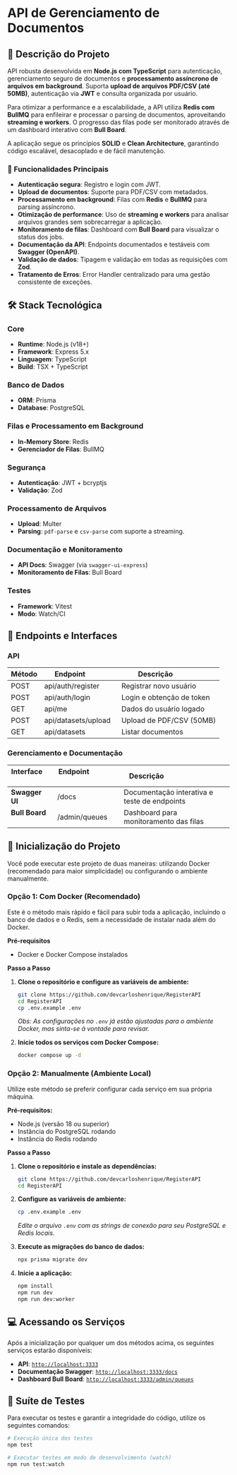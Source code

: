 # API de Gerenciamento de Documentos

## 📝 Descrição do Projeto

API robusta desenvolvida em **Node.js com TypeScript** para autenticação, gerenciamento seguro de documentos e **processamento assíncrono de arquivos em background**. Suporta **upload de arquivos PDF/CSV (até 50MB)**, autenticação via **JWT** e consulta organizada por usuário.

Para otimizar a performance e a escalabilidade, a API utiliza **Redis com BullMQ** para enfileirar e processar o parsing de documentos, aproveitando **streaming e workers**. O progresso das filas pode ser monitorado através de um dashboard interativo com **Bull Board**.

A aplicação segue os princípios **SOLID** e **Clean Architecture**, garantindo código escalável, desacoplado e de fácil manutenção.

### 🔧 Funcionalidades Principais

  * **Autenticação segura**: Registro e login com JWT.
  * **Upload de documentos**: Suporte para PDF/CSV com metadados.
  * **Processamento em background**: Filas com **Redis** e **BullMQ** para parsing assíncrono.
  * **Otimização de performance**: Uso de **streaming e workers** para analisar arquivos grandes sem sobrecarregar a aplicação.
  * **Monitoramento de filas**: Dashboard com **Bull Board** para visualizar o status dos jobs.
  * **Documentação da API**: Endpoints documentados e testáveis com **Swagger (OpenAPI)**.
  * **Validação de dados**: Tipagem e validação em todas as requisições com **Zod**.
  * **Tratamento de Erros**: Error Handler centralizado para uma gestão consistente de exceções.

## 🛠️ Stack Tecnológica

### Core

  - **Runtime**: Node.js (v18+)
  - **Framework**: Express 5.x
  - **Linguagem**: TypeScript
  - **Build**: TSX + TypeScript

### Banco de Dados

  - **ORM**: Prisma
  - **Database**: PostgreSQL

### Filas e Processamento em Background

  - **In-Memory Store**: Redis
  - **Gerenciador de Filas**: BullMQ

### Segurança

  - **Autenticação**: JWT + bcryptjs
  - **Validação**: Zod

### Processamento de Arquivos

  - **Upload**: Multer
  - **Parsing**: `pdf-parse` e `csv-parse` com suporte a streaming.

### Documentação e Monitoramento

  - **API Docs**: Swagger (via `swagger-ui-express`)
  - **Monitoramento de Filas**: Bull Board

### Testes

  - **Framework**: Vitest
  - **Modo**: Watch/CI

## 🔑 Endpoints e Interfaces

### API

| Método | Endpoint          | Descrição               |
|--------|-------------------|-------------------------|
| POST   | api/auth/register    | Registrar novo usuário  |
| POST   | api/auth/login       | Login e obtenção de token |
| GET    | api/me               | Dados do usuário logado   |
| POST   | api/datasets/upload  | Upload de PDF/CSV (50MB)|
| GET    | api/datasets         | Listar documentos       |

### Gerenciamento e Documentação

| Interface         | Endpoint                    | Descrição                               |
|-------------------|--------------------------------|-------------------------------------------|
| **Swagger UI**    | /docs | Documentação interativa e teste de endpoints |
| **Bull Board**    | /admin/queues | Dashboard para monitoramento das filas    |

## 🚀 Inicialização do Projeto

Você pode executar este projeto de duas maneiras: utilizando Docker (recomendado para maior simplicidade) ou configurando o ambiente manualmente.

### Opção 1: Com Docker (Recomendado)

Este é o método mais rápido e fácil para subir toda a aplicação, incluindo o banco de dados e o Redis, sem a necessidade de instalar nada além do Docker.


**Pré-requisitos**
  - Docker e Docker Compose instalados

**Passo a Passo**

1.  **Clone o repositório e configure as variáveis de ambiente:**
    ```bash
    git clone https://github.com/devcarloshenrique/RegisterAPI
    cd RegisterAPI
    cp .env.example .env 
    ```
    *Obs: As configurações no `.env` já estão ajustadas para o ambiente Docker, mas sinta-se à vontade para revisar.*    

2.  **Inicie todos os serviços com Docker Compose:**

    ```bash
    docker compose up -d
    ```

### Opção 2: Manualmente (Ambiente Local)

Utilize este método se preferir configurar cada serviço em sua própria máquina.

**Pré-requisitos:**
- Node.js (versão 18 ou superior)
- Instância do PostgreSQL rodando
- Instância do Redis rodando

**Passo a Passo**
1.  **Clone o repositório e instale as dependências:**
    ```bash
    git clone https://github.com/devcarloshenrique/RegisterAPI
    cd RegisterAPI
    ```
2.  **Configure as variáveis de ambiente:**
    ```bash
    cp .env.example .env
    ```
    *Edite o arquivo `.env` com as strings de conexão para seu PostgreSQL e Redis locais.*

3.  **Execute as migrações do banco de dados:**
    ```bash
    npx prisma migrate dev
    ```

4.  **Inicie a aplicação:**
      ```bash
      npm install
      npm run dev
      npm run dev:worker
    ```

## 💻 Acessando os Serviços

Após a inicialização por qualquer um dos métodos acima, os seguintes serviços estarão disponíveis:

  * **API**: [`http://localhost:3333`](https://www.google.com/search?q=http://localhost:3333)
  * **Documentação Swagger**: [`http://localhost:3333/docs`](https://www.google.com/search?q=http://localhost:3333/docs)
  * **Dashboard Bull Board**: [`http://localhost:3333/admin/queues`](https://www.google.com/search?q=http://localhost:3333/admin/queues)

## 🧪 Suíte de Testes

Para executar os testes e garantir a integridade do código, utilize os seguintes comandos:

```bash
# Execução única dos testes
npm test

# Executar testes em modo de desenvolvimento (watch)
npm run test:watch
```
